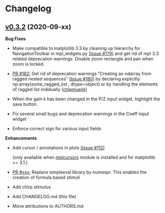# Changelog

## [v0.3.2](https://github.com/chipmuenk/pyfda/tree/v0.3.2) (2020-09-xx)

**Bug Fixes**
- Make compatible to matplotlib 3.3 by cleaning up hierarchy for NavigationToolbar in mpl_widgets.py
 [(Issue \#179)](https://github.com/chipmuenk/pyfda/issues/179) and get rid of mpl 3.3 related deprecation warnings. Disable zoom rectangle and pan when zoom is locked. 

- [PR \#182:](https://github.com/chipmuenk/pull/182) Get rid of deprecation warnings "Creating an ndarray from ragged nested sequences"  [(Issue \#180)](https://github.com/chipmuenk/pyfda/issues/180)
  by declaring explicitly np.array(some_ragged_list , dtype=object) or by handling the elements of ragged list indidually
  ([chipmuenk](https://github.com/chipmuenk))
  
- When the gain k has been changed in the P/Z input widget, highlight the save button.

- Fix several small bugs and deprecation warnings in the Coeff input widget

- Enforce correct sign for various input fields

**Enhancements**

- Add cursor / annotations in plots [(Issue \#112)](https://github.com/chipmuenk/issues/112)

  (only available when [mplcursors](https://mplcursors.readthedocs.io/) module is installed and for matplotlib >= 3.1.)
  
- [PR \#xxx:](https://github.com/chipmuenk/pull/xxx) Replace simpleeval library by numexpr. This enables the creation of formula based stimuli 

- Add chirp stimulus 

- Add CHANGELOG.md (this file)

- Move attributions to AUTHORS.md

